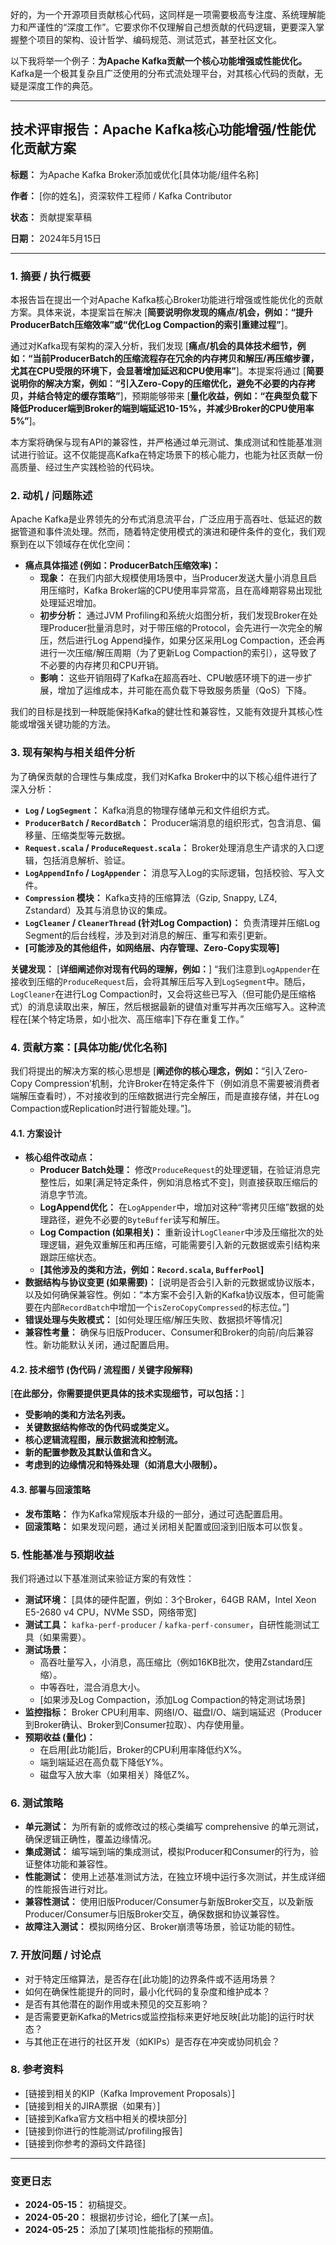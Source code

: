 好的，为一个开源项目贡献核心代码，这同样是一项需要极高专注度、系统理解能力和严谨性的“深度工作”。它要求你不仅理解自己想贡献的代码逻辑，更要深入掌握整个项目的架构、设计哲学、编码规范、测试范式，甚至社区文化。

以下我将举一个例子：**为Apache Kafka贡献一个核心功能增强或性能优化。** Kafka是一个极其复杂且广泛使用的分布式流处理平台，对其核心代码的贡献，无疑是深度工作的典范。

---

## 技术评审报告：Apache Kafka核心功能增强/性能优化贡献方案

**标题：** 为Apache Kafka Broker添加或优化[具体功能/组件名称]

**作者：** [你的姓名]，资深软件工程师 / Kafka Contributor

**状态：** 贡献提案草稿

**日期：** 2024年5月15日

---

### 1. 摘要 / 执行概要

本报告旨在提出一个对Apache Kafka核心Broker功能进行增强或性能优化的贡献方案。具体来说，本提案旨在解决 [**简要说明你发现的痛点/机会，例如：“提升ProducerBatch压缩效率”或“优化Log Compaction的索引重建过程”**]。

通过对Kafka现有架构的深入分析，我们发现 [**痛点/机会的具体技术细节，例如：“当前ProducerBatch的压缩流程存在冗余的内存拷贝和解压/再压缩步骤，尤其在CPU受限的环境下，会显著增加延迟和CPU使用率”**]。本提案将通过 [**简要说明你的解决方案，例如：“引入Zero-Copy的压缩优化，避免不必要的内存拷贝，并结合特定的缓存策略”**]，预期能够带来 [**量化收益，例如：“在典型负载下降低Producer端到Broker的端到端延迟10-15%，并减少Broker的CPU使用率5%”**]。

本方案将确保与现有API的兼容性，并严格通过单元测试、集成测试和性能基准测试进行验证。这不仅能提高Kafka在特定场景下的核心能力，也能为社区贡献一份高质量、经过生产实践检验的代码块。

### 2. 动机 / 问题陈述

Apache Kafka是业界领先的分布式消息流平台，广泛应用于高吞吐、低延迟的数据管道和事件流处理。然而，随着特定使用模式的演进和硬件条件的变化，我们观察到在以下领域存在优化空间：

*   **痛点具体描述 (例如：ProducerBatch压缩效率)：**
    *   **现象：** 在我们内部大规模使用场景中，当Producer发送大量小消息且启用压缩时，Kafka Broker端的CPU使用率异常高，且在高峰期容易出现批处理延迟增加。
    *   **初步分析：** 通过JVM Profiling和系统火焰图分析，我们发现Broker在处理Producer批量消息时，对于带压缩的Protocol，会先进行一次完全的解压，然后进行Log Append操作，如果分区采用Log Compaction，还会再进行一次压缩/解压周期（为了更新Log Compaction的索引），这导致了不必要的内存拷贝和CPU开销。
    *   **影响：** 这些开销阻碍了Kafka在超高吞吐、CPU敏感环境下的进一步扩展，增加了运维成本，并可能在高负载下导致服务质量（QoS）下降。

我们的目标是找到一种既能保持Kafka的健壮性和兼容性，又能有效提升其核心性能或增强关键功能的方法。

### 3. 现有架构与相关组件分析

为了确保贡献的合理性与集成度，我们对Kafka Broker中的以下核心组件进行了深入分析：

*   **`Log` / `LogSegment`：** Kafka消息的物理存储单元和文件组织方式。
*   **`ProducerBatch` / `RecordBatch`：** Producer端消息的组织形式，包含消息、偏移量、压缩类型等元数据。
*   **`Request.scala` / `ProduceRequest.scala`：** Broker处理消息生产请求的入口逻辑，包括消息解析、验证。
*   **`LogAppendInfo` / `LogAppender`：** 消息写入Log的实际逻辑，包括校验、写入文件。
*   **`Compression` 模块：** Kafka支持的压缩算法（Gzip, Snappy, LZ4, Zstandard）及其与消息协议的集成。
*   **`LogCleaner` / `CleanerThread` (针对Log Compaction)：** 负责清理并压缩Log Segment的后台线程，涉及到对消息的解压、重写和索引更新。
*   **[可能涉及的其他组件，如网络层、内存管理、Zero-Copy实现等]**

**关键发现：** [**详细阐述你对现有代码的理解，例如：**]
“我们注意到`LogAppender`在接收到压缩的`ProduceRequest`后，会将其解压后写入到`LogSegment`中。随后，`LogCleaner`在进行Log Compaction时，又会将这些已写入（但可能仍是压缩格式）的消息读取出来，解压，然后根据最新的键值对重写并再次压缩写入。这种流程在[某个特定场景，如小批次、高压缩率]下存在重复工作。”

### 4. 贡献方案：[具体功能/优化名称]

我们将提出的解决方案的核心思想是 [**阐述你的核心理念，例如：**“引入‘Zero-Copy Compression’机制，允许Broker在特定条件下（例如消息不需要被消费者端解压查看时），不对接收到的压缩数据进行完全解压，而是直接存储，并在Log Compaction或Replication时进行智能处理。”]。

#### 4.1. 方案设计

*   **核心组件改动点：**
    *   **Producer Batch处理：** 修改`ProduceRequest`的处理逻辑，在验证消息完整性后，如果[满足特定条件，例如消息格式不变]，则直接获取压缩后的消息字节流。
    *   **LogAppend优化：** 在`LogAppender`中，增加对这种“零拷贝压缩”数据的处理路径，避免不必要的`ByteBuffer`读写和解压。
    *   **Log Compaction (如果相关)：** 重新设计`LogCleaner`中涉及压缩批次的处理逻辑，避免双重解压和再压缩，可能需要引入新的元数据或索引结构来跟踪压缩状态。
    *   **[其他涉及的类和方法，例如：`Record.scala`, `BufferPool`]**
*   **数据结构与协议变更 (如果需要)：** [说明是否会引入新的元数据或协议版本，以及如何确保兼容性。例如：“本方案不会引入新的Kafka协议版本，但可能需要在内部`RecordBatch`中增加一个`isZeroCopyCompressed`的标志位。”]
*   **错误处理与失败模式：** [如何处理压缩/解压失败、数据损坏等情况]
*   **兼容性考量：** 确保与旧版Producer、Consumer和Broker的向前/向后兼容性。新功能默认关闭，通过配置启用。

#### 4.2. 技术细节 (伪代码 / 流程图 / 关键字段解释)

[**在此部分，你需要提供更具体的技术实现细节，可以包括：**]
*   **受影响的类和方法名列表。**
*   **关键数据结构修改的伪代码或类定义。**
*   **核心逻辑流程图，展示数据流和控制流。**
*   **新的配置参数及其默认值和含义。**
*   **考虑到的边缘情况和特殊处理（如消息大小限制）。**

#### 4.3. 部署与回滚策略

*   **发布策略：** 作为Kafka常规版本升级的一部分，通过可选配置启用。
*   **回滚策略：** 如果发现问题，通过关闭相关配置或回滚到旧版本可以恢复。

### 5. 性能基准与预期收益

我们将通过以下基准测试来验证方案的有效性：

*   **测试环境：** [具体的硬件配置，例如：3个Broker，64GB RAM，Intel Xeon E5-2680 v4 CPU，NVMe SSD，网络带宽]
*   **测试工具：** `kafka-perf-producer` / `kafka-perf-consumer`，自研性能测试工具（如果需要）。
*   **测试场景：**
    *   高吞吐量写入，小消息，高压缩比（例如16KB批次，使用Zstandard压缩）。
    *   中等吞吐，混合消息大小。
    *   [如果涉及Log Compaction，添加Log Compaction的特定测试场景]
*   **监控指标：** Broker CPU利用率、网络I/O、磁盘I/O、端到端延迟（Producer到Broker确认、Broker到Consumer拉取）、内存使用量。
*   **预期收益 (量化)：**
    *   在启用[此功能]后，Broker的CPU利用率降低约X%。
    *   端到端延迟在高负载下降低Y%。
    *   磁盘写入放大率（如果相关）降低Z%。

### 6. 测试策略

*   **单元测试：** 为所有新的或修改过的核心类编写 comprehensive 的单元测试，确保逻辑正确性，覆盖边缘情况。
*   **集成测试：** 编写端到端的集成测试，模拟Producer和Consumer的行为，验证整体功能和兼容性。
*   **性能测试：** 使用上述基准测试方法，在独立环境中运行多次测试，并生成详细的性能报告进行对比。
*   **兼容性测试：** 使用旧版Producer/Consumer与新版Broker交互，以及新版Producer/Consumer与旧版Broker交互，确保数据和协议兼容性。
*   **故障注入测试：** 模拟网络分区、Broker崩溃等场景，验证功能的韧性。

### 7. 开放问题 / 讨论点

*   对于特定压缩算法，是否存在[此功能]的边界条件或不适用场景？
*   如何在确保性能提升的同时，最小化代码的复杂度和维护成本？
*   是否有其他潜在的副作用或未预见的交互影响？
*   是否需要更新Kafka的Metrics或监控指标来更好地反映[此功能]的运行时状态？
*   与其他正在进行的社区开发（如KIPs）是否存在冲突或协同机会？

### 8. 参考资料

*   [链接到相关的KIP（Kafka Improvement Proposals）]
*   [链接到相关的JIRA票据（如果有）]
*   [链接到Kafka官方文档中相关的模块部分]
*   [链接到你进行的性能测试/profiling报告]
*   [链接到你参考的源码文件路径]

---

### 变更日志

*   **2024-05-15：** 初稿提交。
*   **2024-05-20：** 根据初步讨论，细化了[某一点]。
*   **2024-05-25：** 添加了[某项]性能指标的预期值。